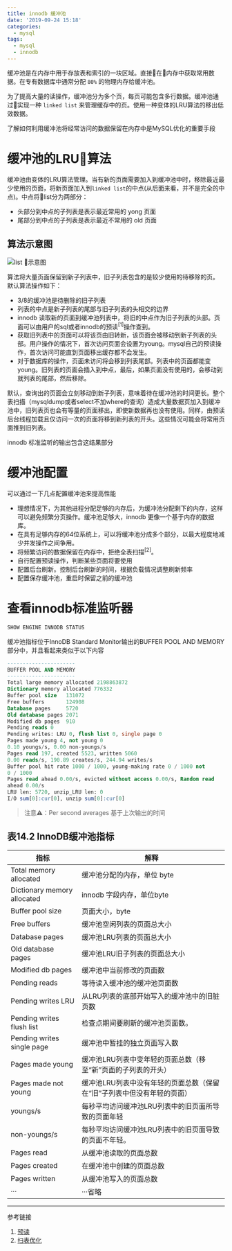```yaml
---
title: innodb 缓冲池
date: '2019-09-24 15:18'
categories:
  - mysql
tags:
  - mysql
  - innodb
---
```


缓冲池是在内存中用于存放表和索引的一块区域。直接在内存中获取常用数据。在专有数据库中通常分配 ```80%``` 的物理内存给缓冲池。

为了提高大量的读操作，缓冲池分为多个页，每页可能包含多行数据。缓冲池通过实现一种 ```linked list``` 来管理缓存中的页。使用一种变体的LRU算法的移出低效数据。

了解如何利用缓冲池将经常访问的数据保留在内存中是MySQL优化的重要手段

# 缓冲池的LRU算法

缓冲池由变体的LRU算法管理。当有新的页面需要加入到缓冲池中时，移除最近最少使用的页面，将新页面加入到```linked list```的中点(从后面来看，并不是完全的中点)。中点将list分为两部分：
- 头部分到中点的子列表是表示最近常用的 yong 页面
- 尾部分到中点的子列表是表示最近不常用的 old 页面

## 算法示意图

![list 示意图](https://dev.mysql.com/doc/refman/5.7/en/images/innodb-buffer-pool-list.png)

算法将大量页面保留到新子列表中，旧子列表包含的是较少使用的待移除的页。  
默认算法操作如下：
- 3/8的缓冲池是待删除的旧子列表
- 列表的中点是新子列表的尾部与旧子列表的头相交的边界
- innodb 读取新的页面到缓冲池列表中，将旧的中点作为旧子列表的头部。页面可以由用户的sql或者innodb的预读<sup>[1]</sup>操作查到。
- 获取旧列表中的页面可以将该页由旧转新，该页面会被移动到新子列表的头部。用户操作的情况下，首次访问页面会设置为young。mysql自己的预读操作，首次访问可能直到页面移出缓存都不会发生。
- 对于数据库的操作，页面未访问将会移到列表尾部。列表中的页面都能变 young。旧列表的页面会插入到中点，最后，如果页面没有使用的，会移动到就列表的尾部，然后移除。

默认，查询出的页面会立刻移动到新子列表，意味着待在缓冲池的时间更长。整个表扫描（mysqldump或者select不加where的查询）造成大量数据页加入到缓冲池中，旧列表页也会有等量的页面移出，即使新数据再也没有使用。同样，由预读后台线程加载且仅访问一次的页面将移到新列表的开头。这些情况可能会将常用页面推到旧列表。

innodb 标准监听的输出包含这结果部分

# 缓冲池配置
可以通过一下几点配置缓冲池来提高性能

- 理想情况下，为其他进程分配足够的内存后，为缓冲池分配剩下的内存，这样可以避免频繁分页操作。缓冲池足够大，innodb 更像一个基于内存的数据库。
- 在具有足够内存的64位系统上，可以将缓冲池分成多个部分，以最大程度地减少并发操作之间争用。
- 将频繁访问的数据保留在内存中，拒绝全表扫描<sup>[2]</sup>。
- 自行配置预读操作，判断某些页面将要使用
- 配置后台刷新。控制后台刷新的时间，根据负载情况调整刷新频率
- 配置保存缓冲池，重启时保留之前的缓冲池

# 查看innodb标准监听器

```sql
SHOW ENGINE INNODB STATUS
```
缓冲池指标位于InnoDB Standard Monitor输出的BUFFER POOL AND MEMORY部分中，并且看起来类似于以下内容

```sql
----------------------
BUFFER POOL AND MEMORY
----------------------
Total large memory allocated 2198863872
Dictionary memory allocated 776332
Buffer pool size   131072
Free buffers       124908
Database pages     5720
Old database pages 2071
Modified db pages  910
Pending reads 0
Pending writes: LRU 0, flush list 0, single page 0
Pages made young 4, not young 0
0.10 youngs/s, 0.00 non-youngs/s
Pages read 197, created 5523, written 5060
0.00 reads/s, 190.89 creates/s, 244.94 writes/s
Buffer pool hit rate 1000 / 1000, young-making rate 0 / 1000 not
0 / 1000
Pages read ahead 0.00/s, evicted without access 0.00/s, Random read
ahead 0.00/s
LRU len: 5720, unzip_LRU len: 0
I/O sum[0]:cur[0], unzip sum[0]:cur[0]
```

>注意⚠️：Per second averages 基于上次输出的时间

## 表14.2 InnoDB缓冲池指标

| 指标 |解释|
|----|---|
|Total memory allocated|缓冲池分配的内存，单位 byte|
|Dictionary memory allocated|innodb 字段内存，单位byte|
|Buffer pool size|页面大小，byte|
|Free buffers|缓冲池空闲列表的页面总大小|
|Database pages|缓冲池LRU列表的页面总大小|
|Old database pages|缓冲池LRU旧子列表的页面总大小|
|Modified db pages|缓冲池中当前修改的页面数|
|Pending reads|等待读入缓冲池的缓冲池页面数|
|Pending writes LRU|从LRU列表的底部开始写入的缓冲池中的旧脏页数|
|Pending writes flush list|检查点期间要刷新的缓冲池页面数。|
|Pending writes single page|缓冲池中暂挂的独立页面写入数|
|Pages made young|缓冲池LRU列表中变年轻的页面总数（移至“新”页面的子列表的开头）|
|Pages made not young|缓冲池LRU列表中没有年轻的页面总数（保留在“旧”子列表中但没有年轻的页面）|
|youngs/s|每秒平均访问缓冲池LRU列表中的旧页面所导致的页面年轻|
|non-youngs/s|每秒平均访问缓冲池LRU列表中的旧页面导致的页面不年轻。|
|Pages read|从缓冲池读取的页面总数|
|Pages created|在缓冲池中创建的页面总数|
|Pages written|从缓冲池写入的页面总数|
|···|···省略|

<hr />
参考链接

1. [预读](https://dev.mysql.com/doc/refman/5.7/en/glossary.html#read-ahead)
2. [扫表优化](https://dev.mysql.com/doc/refman/5.7/en/innodb-performance-midpoint_insertion.html)
